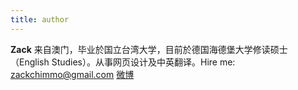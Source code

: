 ```yaml
---
title: author
---
```


**Zack** 来自澳门，毕业於国立台湾大学，目前於德国海德堡大学修读硕士（English Studies）。从事网页设计及中英翻译。Hire me: zackchimmo@gmail.com [微博](http://weibo.com/zacklive )